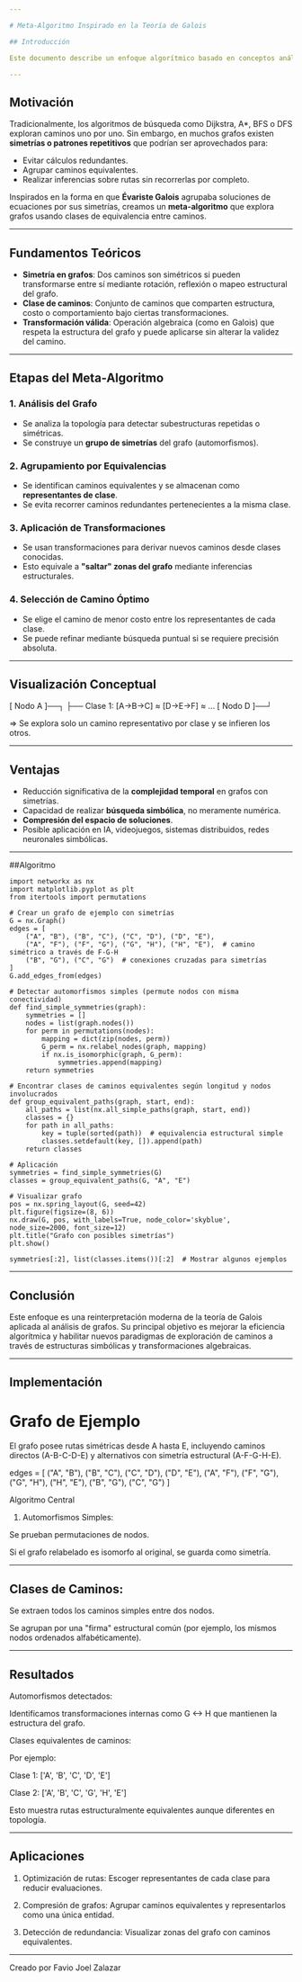 ```yaml
---

# Meta-Algoritmo Inspirado en la Teoría de Galois

## Introducción

Este documento describe un enfoque algorítmico basado en conceptos análogos a la **teoría de Galois**. El objetivo es optimizar la búsqueda de caminos en grafos detectando y utilizando **simetrías estructurales**, **equivalencias entre caminos** y **transformaciones abstractas** para reducir la complejidad del problema.

---
```


## Motivación

Tradicionalmente, los algoritmos de búsqueda como Dijkstra, A*, BFS o DFS exploran caminos uno por uno. Sin embargo, en muchos grafos existen **simetrías o patrones repetitivos** que podrían ser aprovechados para:
- Evitar cálculos redundantes.
- Agrupar caminos equivalentes.
- Realizar inferencias sobre rutas sin recorrerlas por completo.

Inspirados en la forma en que **Évariste Galois** agrupaba soluciones de ecuaciones por sus simetrías, creamos un **meta-algoritmo** que explora grafos usando clases de equivalencia entre caminos.

---

## Fundamentos Teóricos

- **Simetría en grafos**: Dos caminos son simétricos si pueden transformarse entre sí mediante rotación, reflexión o mapeo estructural del grafo.
- **Clase de caminos**: Conjunto de caminos que comparten estructura, costo o comportamiento bajo ciertas transformaciones.
- **Transformación válida**: Operación algebraica (como en Galois) que respeta la estructura del grafo y puede aplicarse sin alterar la validez del camino.

---

## Etapas del Meta-Algoritmo

### 1. Análisis del Grafo
- Se analiza la topología para detectar subestructuras repetidas o simétricas.
- Se construye un **grupo de simetrías** del grafo (automorfismos).

### 2. Agrupamiento por Equivalencias
- Se identifican caminos equivalentes y se almacenan como **representantes de clase**.
- Se evita recorrer caminos redundantes pertenecientes a la misma clase.

### 3. Aplicación de Transformaciones
- Se usan transformaciones para derivar nuevos caminos desde clases conocidas.
- Esto equivale a **"saltar" zonas del grafo** mediante inferencias estructurales.

### 4. Selección de Camino Óptimo
- Se elige el camino de menor costo entre los representantes de cada clase.
- Se puede refinar mediante búsqueda puntual si se requiere precisión absoluta.

---

## Visualización Conceptual

[ Nodo A ]──┐ ├── Clase 1: [A→B→C] ≈ [D→E→F] ≈ ... [ Nodo D ]──┘

=> Se explora solo un camino representativo por clase y se infieren los otros.

---

## Ventajas

- Reducción significativa de la **complejidad temporal** en grafos con simetrías.
- Capacidad de realizar **búsqueda simbólica**, no meramente numérica.
- **Compresión del espacio de soluciones**.
- Posible aplicación en IA, videojuegos, sistemas distribuidos, redes neuronales simbólicas.

---

##Algoritmo

```
import networkx as nx
import matplotlib.pyplot as plt
from itertools import permutations

# Crear un grafo de ejemplo con simetrías
G = nx.Graph()
edges = [
    ("A", "B"), ("B", "C"), ("C", "D"), ("D", "E"),
    ("A", "F"), ("F", "G"), ("G", "H"), ("H", "E"),  # camino simétrico a través de F-G-H
    ("B", "G"), ("C", "G")  # conexiones cruzadas para simetrías
]
G.add_edges_from(edges)

# Detectar automorfismos simples (permute nodos con misma conectividad)
def find_simple_symmetries(graph):
    symmetries = []
    nodes = list(graph.nodes())
    for perm in permutations(nodes):
        mapping = dict(zip(nodes, perm))
        G_perm = nx.relabel_nodes(graph, mapping)
        if nx.is_isomorphic(graph, G_perm):
            symmetries.append(mapping)
    return symmetries

# Encontrar clases de caminos equivalentes según longitud y nodos involucrados
def group_equivalent_paths(graph, start, end):
    all_paths = list(nx.all_simple_paths(graph, start, end))
    classes = {}
    for path in all_paths:
        key = tuple(sorted(path))  # equivalencia estructural simple
        classes.setdefault(key, []).append(path)
    return classes

# Aplicación
symmetries = find_simple_symmetries(G)
classes = group_equivalent_paths(G, "A", "E")

# Visualizar grafo
pos = nx.spring_layout(G, seed=42)
plt.figure(figsize=(8, 6))
nx.draw(G, pos, with_labels=True, node_color='skyblue', node_size=2000, font_size=12)
plt.title("Grafo con posibles simetrías")
plt.show()

symmetries[:2], list(classes.items())[:2]  # Mostrar algunos ejemplos
```

---

## Conclusión

Este enfoque es una reinterpretación moderna de la teoría de Galois aplicada al análisis de grafos. Su principal objetivo es mejorar la eficiencia algorítmica y habilitar nuevos paradigmas de exploración de caminos a través de estructuras simbólicas y transformaciones algebraicas.

---

## Implementación

# Grafo de Ejemplo

El grafo posee rutas simétricas desde A hasta E, incluyendo caminos directos (A-B-C-D-E) y alternativos con simetría estructural (A-F-G-H-E).

edges = [
    ("A", "B"), ("B", "C"), ("C", "D"), ("D", "E"),
    ("A", "F"), ("F", "G"), ("G", "H"), ("H", "E"),
    ("B", "G"), ("C", "G")
]

Algoritmo Central

1. Automorfismos Simples:

Se prueban permutaciones de nodos.

Si el grafo relabelado es isomorfo al original, se guarda como simetría.

---

## Clases de Caminos:

Se extraen todos los caminos simples entre dos nodos.

Se agrupan por una "firma" estructural común (por ejemplo, los mismos nodos ordenados alfabéticamente).

---

## Resultados

Automorfismos detectados:

Identificamos transformaciones internas como G <-> H que mantienen la estructura del grafo.


Clases equivalentes de caminos:

Por ejemplo:

Clase 1: ['A', 'B', 'C', 'D', 'E']

Clase 2: ['A', 'B', 'C', 'G', 'H', 'E']

Esto muestra rutas estructuralmente equivalentes aunque diferentes en topología.

---

## Aplicaciones

1. Optimización de rutas: Escoger representantes de cada clase para reducir evaluaciones.

2. Compresión de grafos: Agrupar caminos equivalentes y representarlos como una única entidad.

3. Detección de redundancia: Visualizar zonas del grafo con caminos equivalentes.

---

Creado por Favio Joel Zalazar
